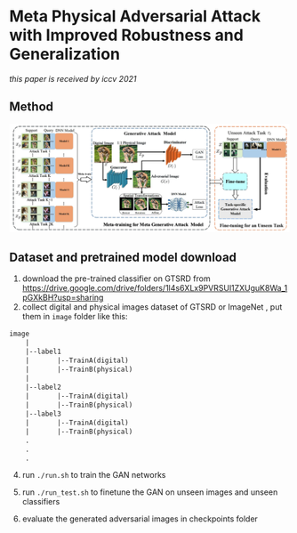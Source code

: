# Meta Physical Adversarial Attack with Improved Robustness and Generalization

*this paper is received by iccv 2021*

## Method
![method](./method.png)

## Dataset and pretrained model download

1. download the pre-trained classifier on GTSRD from https://drive.google.com/drive/folders/1l4s6XLx9PVRSUl1ZXUguK8Wa_1pGXkBH?usp=sharing
2. collect digital and physical images dataset of GTSRD or ImageNet , put them in `image` folder like this:

```
image
	|
	|--label1
	|       |--TrainA(digital)
	|       |--TrainB(physical)
	|
	|--label2
	|       |--TrainA(digital)
	|       |--TrainB(physical)
	|--label3
	|       |--TrainA(digital)
	|       |--TrainB(physical)
	.
	.
	.
```



4. run `./run.sh` to train the GAN networks

5. run `./run_test.sh` to finetune the GAN on unseen images  and unseen classifiers

6. evaluate the generated adversarial images in checkpoints folder

